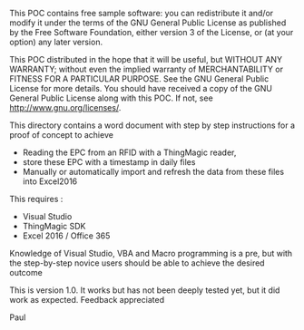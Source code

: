 This POC contains free sample software: you can redistribute it and/or modify it under the terms of the GNU General Public
License as published by the Free Software Foundation, either version 3 of the License, or (at your option) any later version.

This POC distributed in the hope that it will be useful, but WITHOUT ANY WARRANTY; without even the implied warranty of 
MERCHANTABILITY or FITNESS FOR A PARTICULAR PURPOSE.  See the GNU General Public License for more details.
You should have received a copy of the GNU General Public License along with this POC. If not, see <http://www.gnu.org/licenses/>.

This directory contains a word document with step by step instructions for a proof of concept  to achieve
- Reading the EPC from an RFID with a ThingMagic reader,
- store these EPC with a timestamp in daily files
- Manually or automatically import and refresh the data from these files into Excel2016

This requires :
- Visual Studio 
- ThingMagic SDK
- Excel 2016  / Office 365

Knowledge of Visual Studio, VBA and Macro programming is a pre, but with the step-by-step novice
users should be able to achieve the desired outcome

This is version 1.0. It works but has not been deeply tested yet, but it did work as expected. Feedback appreciated

Paul
